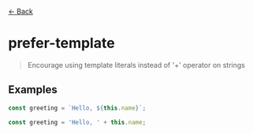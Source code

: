 [&#x2190; Back](./)
# prefer-template

> Encourage using template literals instead of '+' operator on strings

 

## Examples

<code-highlight>
 
<div slot="correct">

```js
const greeting = `Hello, ${this.name}`;

```

</div>

 
<div slot="incorrect">

```js
const greeting = 'Hello, ' + this.name;

```

</div>

 
</code-highlight>

